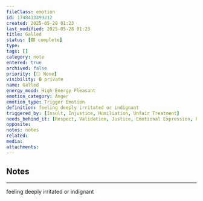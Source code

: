 ```yaml
---
fileClass: emotion
id: 1748413399212
created: 2025-05-28 01:23
last_modified: 2025-05-28 01:23
title: Galled
status: [🟩 complete]
type: 
tags: []
category: note
entered: true
archived: false
priority: [⚪ None]
visibility: 🔒 private
name: Galled
energy_mood: High Energy Pleasant
emotion_category: Anger
emotion_type: Trigger Emotion
definition: feeling deeply irritated or indignant
triggered_by: [Insult, Injustice, Humiliation, Unfair Treatment]
needs_behind_it: [Respect, Validation, Justice, Emotional Expression, Restored Dignity]
opposite: 
notes: notes
related: 
media: 
attachments:
---
```


## Notes
---
feeling deeply irritated or indignant

